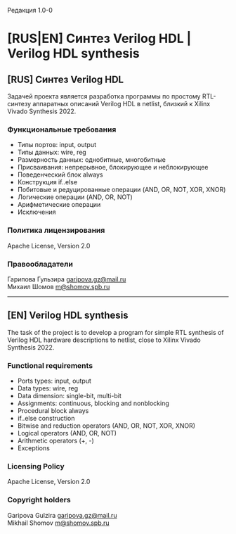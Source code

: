 Редакция 1.0-0

# [RUS|EN] Синтез Verilog HDL | Verilog HDL synthesis

## [RUS] Синтез Verilog HDL

Задачей проекта является разработка программы по простому RTL-синтезу аппаратных описаний Verilog HDL в netlist, близкий к Xilinx Vivado Synthesis 2022.

### Функциональные требования

* Типы портов: input, output
* Типы данных: wire, reg
* Размерность данных: однобитные, многобитные 
* Присваивания: непрерывное, блокирующее и неблокирующее 
* Поведенческий блок always
* Конструкция if..else
* Побитовые и редуцированные операции (AND, OR, NOT, XOR, XNOR)
* Логические операции (AND, OR, NOT)
* Арифметические операции
* Исключения

### Политика лицензирования 

Apache License, Version 2.0

### Правообладатели

Гарипова Гульзира garipova.gz@mail.ru<br>
Михаил Шомов m@shomov.spb.ru

<hr>

## [EN] Verilog HDL synthesis

The task of the project is to develop a program for simple RTL synthesis of Verilog HDL hardware descriptions to netlist, close to Xilinx Vivado Synthesis 2022.

### Functional requirements

* Ports types: input, output
* Data types: wire, reg
* Data dimension: single-bit, multi-bit
* Assignments: continuous, blocking and nonblocking
* Procedural block always
* if..else construction
* Bitwise and reduction operators (AND, OR, NOT, XOR, XNOR)
* Logical operators (AND, OR, NOT)
* Arithmetic operators (+, -)
* Exceptions 

### Licensing Policy

Apache License, Version 2.0

### Copyright holders

Garipova Gulzira garipova.gz@mail.ru<br>
Mikhail Shomov m@shomov.spb.ru
